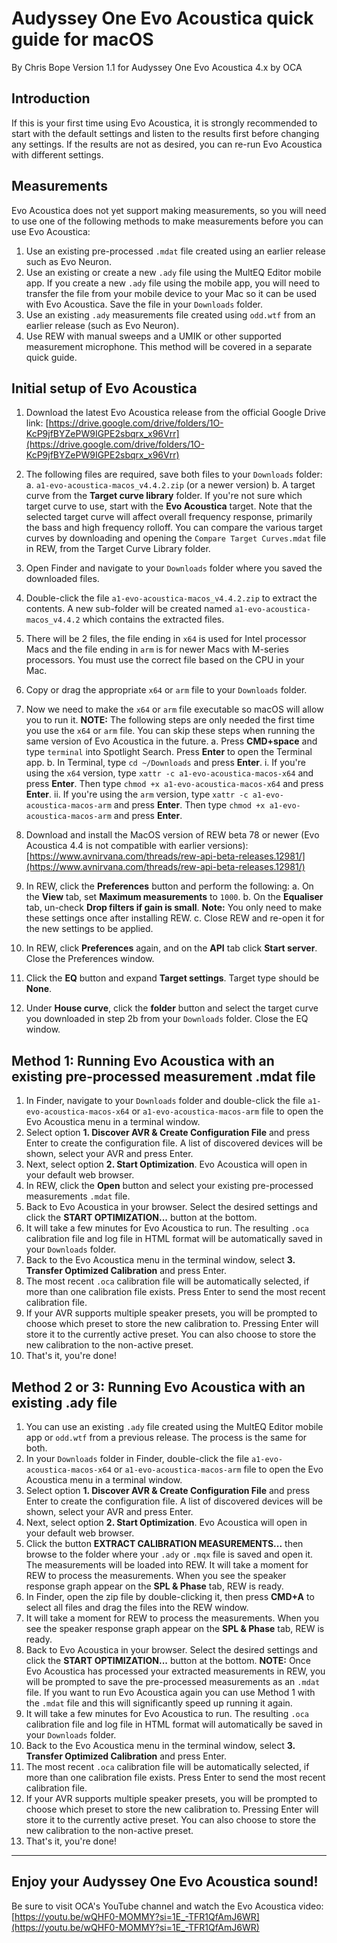 # Audyssey One Evo Acoustica quick guide for macOS

By Chris Bope
Version 1.1 for Audyssey One Evo Acoustica 4.x by OCA

## Introduction

If this is your first time using Evo Acoustica, it is strongly recommended to start with the default settings and listen to the results first before changing any settings. If the results are not as desired, you can re-run Evo Acoustica with different settings.

## Measurements

Evo Acoustica does not yet support making measurements, so you will need to use one of the following methods to make measurements before you can use Evo Acoustica:

1.  Use an existing pre-processed `.mdat` file created using an earlier release such as Evo Neuron.
2.  Use an existing or create a new `.ady` file using the MultEQ Editor mobile app. If you create a new `.ady` file using the mobile app, you will need to transfer the file from your mobile device to your Mac so it can be used with Evo Acoustica. Save the file in your `Downloads` folder.
3.  Use an existing `.ady` measurements file created using `odd.wtf` from an earlier release (such as Evo Neuron).
4.  Use REW with manual sweeps and a UMIK or other supported measurement microphone. This method will be covered in a separate quick guide.

## Initial setup of Evo Acoustica

1.  Download the latest Evo Acoustica release from the official Google Drive link:
    [https://drive.google.com/drive/folders/1O-KcP9jfBYZePW9IGPE2sbqrx_x96Vrr](https://drive.google.com/drive/folders/1O-KcP9jfBYZePW9IGPE2sbqrx_x96Vrr)

2.  The following files are required, save both files to your `Downloads` folder:
    a.  `a1-evo-acoustica-macos_v4.4.2.zip` (or a newer version)
    b.  A target curve from the **Target curve library** folder. If you're not sure which target curve to use, start with the **Evo Acoustica** target. Note that the selected target curve will affect overall frequency response, primarily the bass and high frequency rolloff. You can compare the various target curves by downloading and opening the `Compare Target Curves.mdat` file in REW, from the Target Curve Library folder.

3.  Open Finder and navigate to your `Downloads` folder where you saved the downloaded files.

4.  Double-click the file `a1-evo-acoustica-macos_v4.4.2.zip` to extract the contents. A new sub-folder will be created named `a1-evo-acoustica-macos_v4.4.2` which contains the extracted files.

5.  There will be 2 files, the file ending in `x64` is used for Intel processor Macs and the file ending in `arm` is for newer Macs with M-series processors. You must use the correct file based on the CPU in your Mac.

6.  Copy or drag the appropriate `x64` or `arm` file to your `Downloads` folder.

7.  Now we need to make the `x64` or `arm` file executable so macOS will allow you to run it.
    **NOTE:** The following steps are only needed the first time you use the `x64` or `arm` file. You can skip these steps when running the same version of Evo Acoustica in the future.
    a.  Press **CMD+space** and type `terminal` into Spotlight Search. Press **Enter** to open the Terminal app.
    b.  In Terminal, type `cd ~/Downloads` and press **Enter**.
        i.  If you're using the `x64` version, type `xattr -c a1-evo-acoustica-macos-x64` and press **Enter**. Then type `chmod +x a1-evo-acoustica-macos-x64` and press **Enter**.
        ii. If you're using the `arm` version, type `xattr -c a1-evo-acoustica-macos-arm` and press **Enter**. Then type `chmod +x a1-evo-acoustica-macos-arm` and press **Enter**.

8.  Download and install the MacOS version of REW beta 78 or newer (Evo Acoustica 4.4 is not compatible with earlier versions): [https://www.avnirvana.com/threads/rew-api-beta-releases.12981/](https://www.avnirvana.com/threads/rew-api-beta-releases.12981/)

9.  In REW, click the **Preferences** button and perform the following:
    a.  On the **View** tab, set **Maximum measurements** to `1000`.
    b.  On the **Equaliser** tab, un-check **Drop filters if gain is small**.
    **Note:** You only need to make these settings once after installing REW.
    c.  Close REW and re-open it for the new settings to be applied.

10. In REW, click **Preferences** again, and on the **API** tab click **Start server**. Close the Preferences window.

11. Click the **EQ** button and expand **Target settings**. Target type should be **None**.

12. Under **House curve**, click the **folder** button and select the target curve you downloaded in step 2b from your `Downloads` folder. Close the EQ window.

## Method 1: Running Evo Acoustica with an existing pre-processed measurement .mdat file

1.  In Finder, navigate to your `Downloads` folder and double-click the file `a1-evo-acoustica-macos-x64` or `a1-evo-acoustica-macos-arm` file to open the Evo Acoustica menu in a terminal window.
2.  Select option **1. Discover AVR & Create Configuration File** and press Enter to create the configuration file. A list of discovered devices will be shown, select your AVR and press Enter.
3.  Next, select option **2. Start Optimization**. Evo Acoustica will open in your default web browser.
4.  In REW, click the **Open** button and select your existing pre-processed measurements `.mdat` file.
5.  Back to Evo Acoustica in your browser. Select the desired settings and click the **START OPTIMIZATION...** button at the bottom.
6.  It will take a few minutes for Evo Acoustica to run. The resulting `.oca` calibration file and log file in HTML format will be automatically saved in your `Downloads` folder.
7.  Back to the Evo Acoustica menu in the terminal window, select **3. Transfer Optimized Calibration** and press Enter.
8.  The most recent `.oca` calibration file will be automatically selected, if more than one calibration file exists. Press Enter to send the most recent calibration file.
9.  If your AVR supports multiple speaker presets, you will be prompted to choose which preset to store the new calibration to. Pressing Enter will store it to the currently active preset. You can also choose to store the new calibration to the non-active preset.
10. That's it, you're done!

## Method 2 or 3: Running Evo Acoustica with an existing .ady file

1.  You can use an existing `.ady` file created using the MultEQ Editor mobile app or `odd.wtf` from a previous release. The process is the same for both.
2.  In your `Downloads` folder in Finder, double-click the file `a1-evo-acoustica-macos-x64` or `a1-evo-acoustica-macos-arm` file to open the Evo Acoustica menu in a terminal window.
3.  Select option **1. Discover AVR & Create Configuration File** and press Enter to create the configuration file. A list of discovered devices will be shown, select your AVR and press Enter.
4.  Next, select option **2. Start Optimization**. Evo Acoustica will open in your default web browser.
5.  Click the button **EXTRACT CALIBRATION MEASUREMENTS...** then browse to the folder where your `.ady` or `.mqx` file is saved and open it. The measurements will be loaded into REW. It will take a moment for REW to process the measurements. When you see the speaker response graph appear on the **SPL & Phase** tab, REW is ready.
6.  In Finder, open the zip file by double-clicking it, then press **CMD+A** to select all files and drag the files into the REW window.
7.  It will take a moment for REW to process the measurements. When you see the speaker response graph appear on the **SPL & Phase** tab, REW is ready.
8.  Back to Evo Acoustica in your browser. Select the desired settings and click the **START OPTIMIZATION...** button at the bottom.
    **NOTE:** Once Evo Acoustica has processed your extracted measurements in REW, you will be prompted to save the pre-processed measurements as an `.mdat` file. If you want to run Evo Acoustica again you can use Method 1 with the `.mdat` file and this will significantly speed up running it again.
9.  It will take a few minutes for Evo Acoustica to run. The resulting `.oca` calibration file and log file in HTML format will automatically be saved in your `Downloads` folder.
10. Back to the Evo Acoustica menu in the terminal window, select **3. Transfer Optimized Calibration** and press Enter.
11. The most recent `.oca` calibration file will be automatically selected, if more than one calibration file exists. Press Enter to send the most recent calibration file.
12. If your AVR supports multiple speaker presets, you will be prompted to choose which preset to store the new calibration to. Pressing Enter will store it to the currently active preset. You can also choose to store the new calibration to the non-active preset.
13. That's it, you're done!

---

## Enjoy your Audyssey One Evo Acoustica sound!

Be sure to visit OCA's YouTube channel and watch the Evo Acoustica video:
[https://youtu.be/wQHF0-MOMMY?si=1E_-TFR1QfAmJ6WR](https://youtu.be/wQHF0-MOMMY?si=1E_-TFR1QfAmJ6WR)
